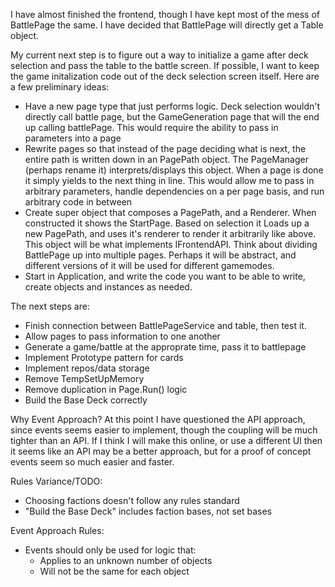 I have almost finished the frontend, though I have kept most of the mess of BattlePage the same.
I have decided that BattlePage will directly get a Table object.

My current next step is to figure out a way to initialize a game after deck selection and pass the table to the battle screen.
If possible, I want to keep the game initalization code out of the deck selection screen itself. Here are a few preliminary ideas:
- Have a new page type that just performs logic. Deck selection wouldn't directly call battle page, but the GameGeneration page that will the end up calling battlePage. This would require the ability to pass in parameters into a page
- Rewrite pages so that instead of the page deciding what is next, the entire path is written down in an PagePath object. The PageManager (perhaps rename it) interprets/displays this object. When a page is done it simply yields to the next thing in line. This would allow me to pass in arbitrary parameters, handle dependencies on a per page basis, and run arbitrary code in between
- Create super object that composes a PagePath, and a Renderer. When constructed it shows the StartPage. Based on selection it Loads up a new PagePath, and uses it's renderer to render it arbitrarily like above. This object will be what implements IFrontendAPI. Think about dividing BattlePage up into multiple pages. Perhaps it will be abstract, and different versions of it will be used for different gamemodes.
- Start in Application, and write the code you want to be able to write, create objects and instances as needed.


The next steps are:
- Finish connection between BattlePageService and table, then test it.
- Allow pages to pass information to one another
- Generate a game/battle at the approprate time, pass it to battlepage
- Implement Prototype pattern for cards
- Implement repos/data storage
- Remove TempSetUpMemory
- Remove duplication in Page.Run() logic
- Build the Base Deck correctly






Why Event Approach?
At this point I have questioned the API approach, since events seems easier to implement, though the coupling will be much tighter than an API.
If I think I will make this online, or use a different UI then it seems like an API may be a better approach, but for a proof of concept
events seem so much easier and faster.


Rules Variance/TODO:
- Choosing factions doesn't follow any rules standard
- "Build the Base Deck" includes faction bases, not set bases



Event Approach Rules:
- Events should only be used for logic that:
	- Applies to an unknown number of objects
	- Will not be the same for each object